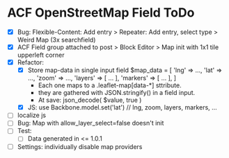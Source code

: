 ACF OpenStreetMap Field ToDo
============================

 - [x] Bug: Flexible-Content: Add entry > Repeater: Add entry, select type > Weird Map (3x searchfield)
 - [x] ACF Field group attached to post > Block Editor > Map init with 1x1 tile upperleft corner
 - [x] Refactor: 
    - [x] Store map-data in single input field
        $map_data = [
        'lng' => ...,
        'lat' => ...,
        'zoom' => ...,
        'layers' => [ ... ],
        'markers' => [ ... ],
        ]
        - Each one maps to a .leaflet-map[data-\*] sttribute.
        - they are gathered with JSON.stringify() in a field input.
        - At save: json_decode( $value, true )
    - [x] JS: use Backbone.model.set('lat') // lng, zoom, layers, markers, ...
 - [ ] localize js
 - [ ] Bug: Map with allow_layer_select=false doesn't init
 - [ ] Test:
     - [ ] Data generated in <= 1.0.1
 - [ ] Settings: individually disable map providers
